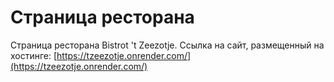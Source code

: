 # Cтраница ресторана

Cтраница ресторана Bistrot 't Zeezotje.
Ссылка на сайт, размещенный на хостинге: [https://tzeezotje.onrender.com/](https://tzeezotje.onrender.com/)
